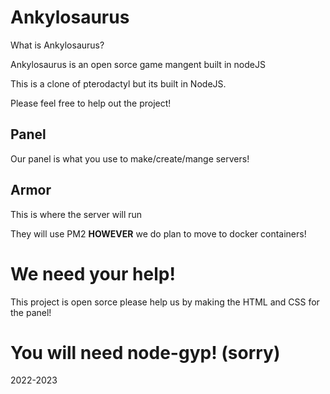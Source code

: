 # Ankylosaurus


What is Ankylosaurus?

Ankylosaurus is an open sorce game mangent built in nodeJS

This is a clone of pterodactyl but its built in NodeJS.

Please feel free to help out the project!


## Panel

Our panel is what you use to make/create/mange servers!

## Armor

This is where the server will run

They will use PM2 **HOWEVER** we do plan to move to docker containers!


# We need your help!

This project is open sorce please help us by making the HTML and CSS for the panel!

# You will need node-gyp! (sorry)

2022-2023
